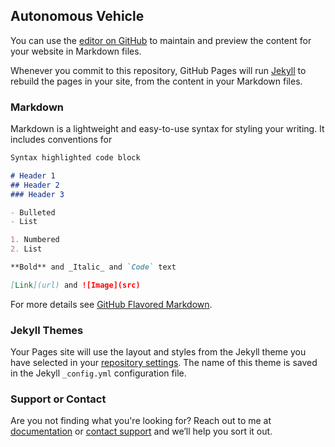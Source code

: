 ## Autonomous Vehicle 

You can use the [editor on GitHub](https://github.com/kaushiktilve/Autonomous-Vehicle/edit/master/README.md) to maintain and preview the content for your website in Markdown files.

Whenever you commit to this repository, GitHub Pages will run [Jekyll](https://jekyllrb.com/) to rebuild the pages in your site, from the content in your Markdown files.

### Markdown

Markdown is a lightweight and easy-to-use syntax for styling your writing. It includes conventions for

```markdown
Syntax highlighted code block

# Header 1
## Header 2
### Header 3

- Bulleted
- List

1. Numbered
2. List

**Bold** and _Italic_ and `Code` text

[Link](url) and ![Image](src)
```

For more details see [GitHub Flavored Markdown](https://guides.github.com/features/mastering-markdown/).

### Jekyll Themes

Your Pages site will use the layout and styles from the Jekyll theme you have selected in your [repository settings](https://github.com/kaushiktilve/Autonomous-Vehicle/settings). The name of this theme is saved in the Jekyll `_config.yml` configuration file.

### Support or Contact

Are you not finding what you're looking for? Reach out to me at [documentation](https://www.kaushiktilve.com/contact) or [contact support](https://github.com/contact) and we’ll help you sort it out.
